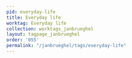 ```yaml
---
pid: everyday-life
title: Everyday life
worktag: Everyday life
collection: worktags_janbrueghel
layout: tagpage_janbrueghel
order: '055'
permalink: "/janbrueghel/tags/everyday-life"
---
```

